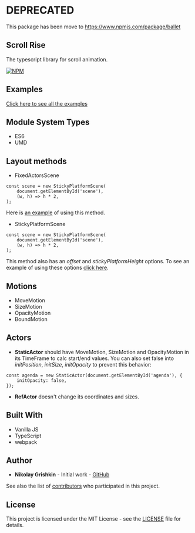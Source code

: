 # DEPRECATED
This package has been move to https://www.npmjs.com/package/ballet

## Scroll Rise
The typescript library for scroll animation.

[![NPM](https://nodei.co/npm/scroll-rise.png)](https://nodei.co/npm/scroll-rise/)

## Examples

[Click here to see all the examples](https://drkaramazin.github.io/scroll-rise.site/)

## Module System Types

- ES6
- UMD

## Layout methods

- FixedActorsScene
```
const scene = new StickyPlatformScene(
    document.getElementById('scene'),
    (w, h) => h * 2,
);
```
Here is [an example](https://drkaramazin.github.io/scroll-rise.site/fixed-actors-scene-demo.html) of using this method.

- StickyPlatformScene
```
const scene = new StickyPlatformScene(
    document.getElementById('scene'),
    (w, h) => h * 2,
);
```
This method also has an _offset_ and _stickyPlatformHeight_ options. To see an example of using these options [click here](https://drkaramazin.github.io/scroll-rise.site/sticky-platform-scene-demo.html).

## Motions
- MoveMotion
- SizeMotion
- OpacityMotion
- BoundMotion

## Actors
- **StaticActor** should have MoveMotion, SizeMotion and OpacityMotion in its TimeFrame to calc start/end values. You can also set false into _initPosition_, _initSize_, _initOpacity_ to prevent this behavior:
```
const agenda = new StaticActor(document.getElementById('agenda'), {
    initOpacity: false,
});
```
- **RefActor** doesn't change its coordinates and sizes.

## Built With
- Vanilla JS
- TypeScript
- webpack

## Author
- **Nikolay Grishkin** - Initial work - [GitHub](https://github.com/drKaramazin)

See also the list of [contributors](https://github.com/drKaramazin/scroll-rise/graphs/contributors) who participated in this project.

## License
This project is licensed under the MIT License - see the [LICENSE](https://github.com/drKaramazin/scroll-rise/blob/master/LICENSE) file for details.
